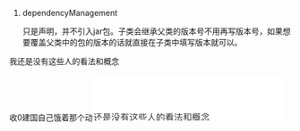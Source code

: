1. dependencyManagement  

   只是声明，并不引入jar包。子类会继承父类的版本号不用再写版本号，如果想要覆盖父类中的包的版本的话就直接在子类中填写版本就可以。







我还是没有这些人的看法和概念







收0建国自己饿着那个动![image-20230830144834047](image-20230830144834047-3378121.png)
